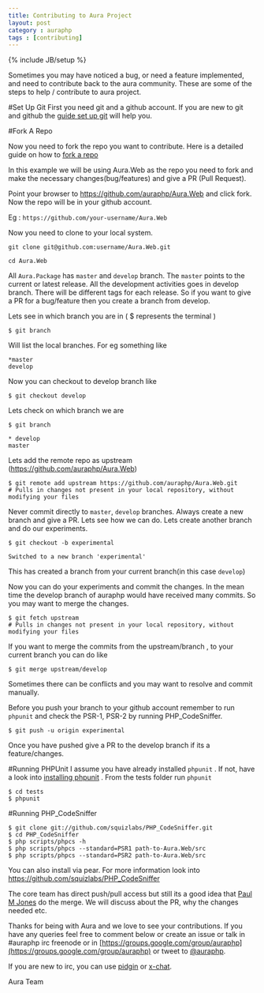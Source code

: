 ```yaml
---
title: Contributing to Aura Project
layout: post
category : auraphp
tags : [contributing]
---
```

{% include JB/setup %}

Sometimes you may have noticed a bug, or need a feature implemented, and need to contribute back to the aura community. These are some of the steps to help / contribute to aura project.

#Set Up Git
First you need git and a github account. If you are new to git and github the [guide set up git](https://help.github.com/articles/set-up-git) will help you.

#Fork A Repo

Now you need to fork the repo you want to contribute. Here is a detailed guide on how to [fork a repo](https://help.github.com/articles/fork-a-repo)

In this example we will be using Aura.Web as the repo you need to fork and make the necessary changes(bug/features) and give a PR (Pull Request).

Point your browser to https://github.com/auraphp/Aura.Web and click fork. Now the repo will be in your github account. 

Eg : `https://github.com/your-username/Aura.Web`

Now you need to clone to your local system.

    git clone git@github.com:username/Aura.Web.git

    cd Aura.Web
    
All `Aura.Package` has `master` and `develop` branch. The `master` points to the current or latest release. All the development activities goes in develop branch. There will be different tags for each release. So if you want to give a PR for a bug/feature then you create a branch from develop. 

Lets see in which branch you are in ( $ represents the terminal )
    
    $ git branch
    
Will list the local branches. For eg something like 
    
    *master
    develop
    
Now you can checkout to develop branch like 

    $ git checkout develop 
    
Lets check on which branch we are 
    
    $ git branch
    
    * develop
    master
    
Lets add the remote repo as upstream (https://github.com/auraphp/Aura.Web)

    $ git remote add upstream https://github.com/auraphp/Aura.Web.git
    # Pulls in changes not present in your local repository, without modifying your files
    
Never commit directly to `master`, `develop` branches. Always create a new branch and give a PR. Lets see how we can do. 
Lets create another branch and do our experiments.

    $ git checkout -b experimental
    
    Switched to a new branch 'experimental'
    
This has created a branch from your current branch(in this case `develop`)

Now you can do your experiments and commit the changes. In the mean time the develop branch of auraphp would have received many commits. So you may want to merge the changes.

    $ git fetch upstream
    # Pulls in changes not present in your local repository, without modifying your files
    
If you want to merge the commits from the upstream/branch , to your current branch you can do like

    $ git merge upstream/develop
    
Sometimes there can be conflicts and you may want to resolve and commit manually.

Before you push your branch to your github account remember to run `phpunit` and check the PSR-1, PSR-2 by running PHP_CodeSniffer.

    $ git push -u origin experimental
    
Once you have pushed give a PR to the develop branch if its a feature/changes.

#Running PHPUnit
I assume you have already installed `phpunit` . If not, have a look into [installing phpunit](http://www.phpunit.de/manual/current/en/installation.html) . From the tests folder run `phpunit`

    $ cd tests
    $ phpunit

#Running PHP_CodeSniffer

    $ git clone git://github.com/squizlabs/PHP_CodeSniffer.git
    $ cd PHP_CodeSniffer
    $ php scripts/phpcs -h
    $ php scripts/phpcs --standard=PSR1 path-to-Aura.Web/src
    $ php scripts/phpcs --standard=PSR2 path-to-Aura.Web/src

You can also install via pear. For more information look into https://github.com/squizlabs/PHP_CodeSniffer

The core team has direct push/pull access but still its a good idea that [Paul M Jones](https://github.com/pmjones) do the merge. We will discuss about the PR, why the changes needed etc.

Thanks for being with Aura and we love to see your contributions. If you have any queries feel free to comment below or create an issue or talk in #auraphp irc freenode or in [https://groups.google.com/group/auraphp](https://groups.google.com/group/auraphp) or tweet to [@auraphp](http://twitter.com/auraphp).

If you are new to irc, you can use [pidgin](http://www.pidgin.im/) or [x-chat](http://xchat.org/).

Aura Team
